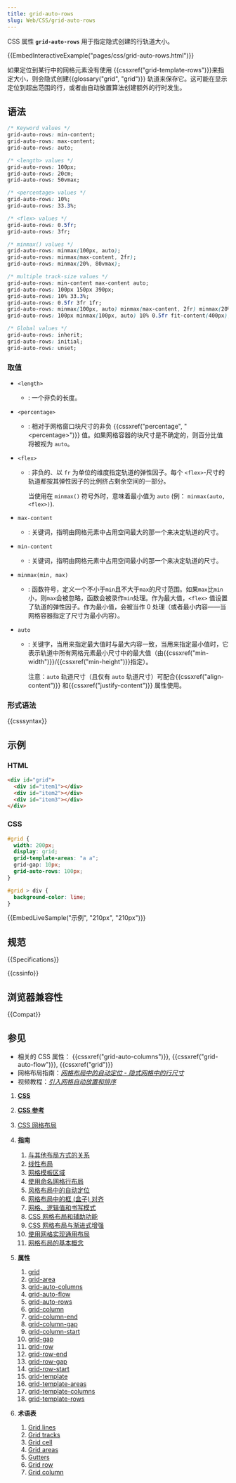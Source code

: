 ```yaml
---
title: grid-auto-rows
slug: Web/CSS/grid-auto-rows
---
```


CSS 属性 **`grid-auto-rows`** 用于指定隐式创建的行轨道大小。

{{EmbedInteractiveExample("pages/css/grid-auto-rows.html")}}

如果定位到某行中的网格元素没有使用 {{cssxref("grid-template-rows")}}来指定大小，则会隐式创建{{glossary("grid", "grid")}} 轨道来保存它。这可能在显示定位到超出范围的行，或者由自动放置算法创建额外的行时发生。

## 语法

```css
/* Keyword values */
grid-auto-rows: min-content;
grid-auto-rows: max-content;
grid-auto-rows: auto;

/* <length> values */
grid-auto-rows: 100px;
grid-auto-rows: 20cm;
grid-auto-rows: 50vmax;

/* <percentage> values */
grid-auto-rows: 10%;
grid-auto-rows: 33.3%;

/* <flex> values */
grid-auto-rows: 0.5fr;
grid-auto-rows: 3fr;

/* minmax() values */
grid-auto-rows: minmax(100px, auto);
grid-auto-rows: minmax(max-content, 2fr);
grid-auto-rows: minmax(20%, 80vmax);

/* multiple track-size values */
grid-auto-rows: min-content max-content auto;
grid-auto-rows: 100px 150px 390px;
grid-auto-rows: 10% 33.3%;
grid-auto-rows: 0.5fr 3fr 1fr;
grid-auto-rows: minmax(100px, auto) minmax(max-content, 2fr) minmax(20%, 80vmax);
grid-auto-rows: 100px minmax(100px, auto) 10% 0.5fr fit-content(400px);

/* Global values */
grid-auto-rows: inherit;
grid-auto-rows: initial;
grid-auto-rows: unset;
```

### 取值

- `<length>`
  - : 一个非负的长度。
- `<percentage>`
  - : 相对于网格窗口块尺寸的非负 {{cssxref("percentage", "&lt;percentage&gt;")}} 值。如果网格容器的块尺寸是不确定的，则百分比值将被视为 `auto`。
- `<flex>`

  - : 非负的、以 `fr` 为单位的维度指定轨道的弹性因子。每个 `<flex>`-尺寸的轨道都按其弹性因子的比例挤占剩余空间的一部分。

    当使用在 `minmax()` 符号外时，意味着最小值为 `auto` (例： `minmax(auto, <flex>)`).

- `max-content`
  - : 关键词，指明由网格元素中占用空间最大的那一个来决定轨道的尺寸。
- `min-content`
  - : 关键词，指明由网格元素中占用空间最小的那一个来决定轨道的尺寸。
- `minmax(min, max)`
  - : 函数符号，定义一个不小于`min`且不大于`max`的尺寸范围。如果`max`比`min`小，则`max`会被忽略，函数会被录作`min`处理。作为最大值，`<flex>` 值设置了轨道的弹性因子。作为最小值，会被当作 0 处理（或者最小内容——当网格容器指定了尺寸为最小内容）。
- `auto`

  - : 关键字，当用来指定最大值时与最大内容一致，当用来指定最小值时，它表示轨道中所有网格元素最小尺寸中的最大值（由{{cssxref("min-width")}}/{{cssxref("min-height")}}指定）。

    注意：`auto` 轨道尺寸（且仅有 `auto` 轨道尺寸）可配合{{cssxref("align-content")}} 和{{cssxref("justify-content")}} 属性使用。

### 形式语法

{{csssyntax}}

## 示例

### HTML

```html
<div id="grid">
  <div id="item1"></div>
  <div id="item2"></div>
  <div id="item3"></div>
</div>
```

### CSS

```css
#grid {
  width: 200px;
  display: grid;
  grid-template-areas: "a a";
  grid-gap: 10px;
  grid-auto-rows: 100px;
}

#grid > div {
  background-color: lime;
}
```

{{EmbedLiveSample("示例", "210px", "210px")}}

## 规范

{{Specifications}}

{{cssinfo}}

## 浏览器兼容性

{{Compat}}

## 参见

- 相关的 CSS 属性： {{cssxref("grid-auto-columns")}}, {{cssxref("grid-auto-flow")}}, {{cssxref("grid")}}
- 网格布局指南：_[网格布局中的自动定位 - 隐式网格中的行尺寸](/zh-CN/docs/Web/CSS/CSS_Grid_Layout/Auto-placement_in_CSS_Grid_Layout#Sizing_rows_in_the_implicit_grid)_
- 视频教程：_[引入网格自动放置和排序](http://gridbyexample.com/video/series-auto-placement-order/)_

1. [**CSS**](/zh-CN/docs/Web/CSS)
2. [**CSS 参考**](/zh-CN/docs/Web/CSS/Reference)
3. [CSS 网格布局](/zh-CN/docs/Web/CSS/CSS_Grid_Layout)
4. **指南**

    1. [与其他布局方式的关系](/zh-CN/docs/Web/CSS/CSS_Grid_Layout/Relationship_of_Grid_Layout)
    2. [线性布局](/zh-CN/docs/Web/CSS/CSS_Grid_Layout/Line-based_Placement_with_CSS_Grid)
    3. [网格模板区域](/zh-CN/docs/Web/CSS/CSS_Grid_Layout/Grid_Template_Areas)
    4. [使用命名网格行布局](/zh-CN/docs/Web/CSS/CSS_Grid_Layout/Layout_using_Named_Grid_Lines)
    5. [风格布局中的自动定位](/zh-CN/docs/Web/CSS/CSS_Grid_Layout/Auto-placement_in_CSS_Grid_Layout)
    6. [网格布局中的框 (盒子) 对齐](/zh-CN/docs/Web/CSS/CSS_Grid_Layout/Box_Alignment_in_CSS_Grid_Layout)
    7. [网格、逻辑值和书写模式](/zh-CN/docs/Web/CSS/CSS_Grid_Layout/CSS_Grid,_Logical_Values_and_Writing_Modes)
    8. [CSS 网格布局和辅助功能](/zh-CN/docs/Web/CSS/CSS_Grid_Layout/CSS_Grid_Layout_and_Accessibility)
    9. [CSS 网格布局与渐进式增强](/zh-CN/docs/Web/CSS/CSS_Grid_Layout/CSS_Grid_and_Progressive_Enhancement)
    10. [使用网格实现通用布局](/zh-CN/docs/Web/CSS/CSS_Grid_Layout/Realizing_common_layouts_using_CSS_Grid_Layout)
    11. [网格布局的基本概念](/zh-CN/docs/Web/CSS/CSS_Grid_Layout/Basic_Concepts_of_Grid_Layout)

5. **属性**

    1. [grid](/zh-CN/docs/Web/CSS/grid)
    2. [grid-area](/zh-CN/docs/Web/CSS/grid-area)
    3. [grid-auto-columns](/zh-CN/docs/Web/CSS/grid-auto-columns)
    4. [grid-auto-flow](/zh-CN/docs/Web/CSS/grid-auto-flow)
    5. [grid-auto-rows](/zh-CN/docs/Web/CSS/grid-auto-rows)
    6. [grid-column](/zh-CN/docs/Web/CSS/grid-column)
    7. [grid-column-end](/zh-CN/docs/Web/CSS/grid-column-end)
    8. [grid-column-gap](/zh-CN/docs/Web/CSS/grid-column-gap)
    9. [grid-column-start](/zh-CN/docs/Web/CSS/grid-column-start)
    10. [grid-gap](/zh-CN/docs/Web/CSS/grid-gap)
    11. [grid-row](/zh-CN/docs/Web/CSS/grid-row)
    12. [grid-row-end](/zh-CN/docs/Web/CSS/grid-row-end)
    13. [grid-row-gap](/zh-CN/docs/Web/CSS/grid-row-gap)
    14. [grid-row-start](/zh-CN/docs/Web/CSS/grid-row-start)
    15. [grid-template](/zh-CN/docs/Web/CSS/grid-template)
    16. [grid-template-areas](/zh-CN/docs/Web/CSS/grid-template-areas)
    17. [grid-template-columns](/zh-CN/docs/Web/CSS/grid-template-columns)
    18. [grid-template-rows](/zh-CN/docs/Web/CSS/grid-template-rows)

6. **术语表**

    1. [Grid lines](/zh-CN/docs/Glossary/Grid_lines)
    2. [Grid tracks](/zh-CN/docs/Glossary/Grid_tracks)
    3. [Grid cell](/zh-CN/docs/Glossary/Grid_cell)
    4. [Grid areas](/zh-CN/docs/Glossary/Grid_areas)
    5. [Gutters](/zh-CN/docs/Glossary/Gutters)
    6. [Grid row](/zh-CN/docs/Glossary/Grid_rows)
    7. [Grid column](/zh-CN/docs/Glossary/Grid_column)
